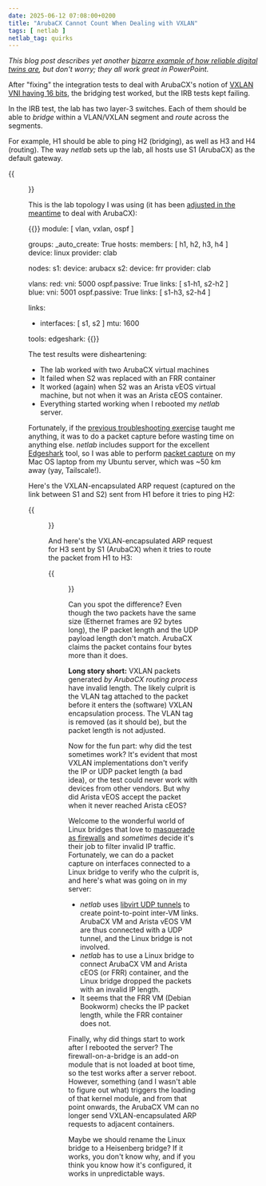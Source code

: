 ```yaml
---
date: 2025-06-12 07:08:00+0200
title: "ArubaCX Cannot Count When Dealing with VXLAN"
tags: [ netlab ]
netlab_tag: quirks
---
```

_This blog post describes yet another [bizarre example of how reliable digital twins are](/tag/netlab#quirks), but don't worry; they all work great in PowerPoint._

After "fixing" the integration tests to deal with ArubaCX's notion of [VXLAN VNI having 16 bits](/2025/05/arubacx-vxlan-vni-arp/), the bridging test worked, but the IRB tests kept failing.

In the IRB test, the lab has two layer-3 switches. Each of them should be able to *bridge* within a VLAN/VXLAN segment and *route* across the segments.
<!--more-->
For example, H1 should be able to ping H2 (bridging), as well as H3 and H4 (routing). The way _netlab_ sets up the lab, all hosts use S1 (ArubaCX) as the default gateway.

{{<figure src="/2022/09/vxlan-bridging.png" caption="Lab diagram">}}

This is the lab topology I was using (it has been [adjusted in the meantime](https://github.com/ipspace/netlab/blob/3451ac559d5b030b1d65fca57b6a27723a30721a/tests/integration/vxlan/03-vxlan-irb.yml) to deal with ArubaCX):

{{<printout>}}
module: [ vlan, vxlan, ospf ]

groups:
  _auto_create: True
  hosts:
    members: [ h1, h2, h3, h4 ]
    device: linux
    provider: clab

nodes:
  s1:
    device: arubacx
  s2:
    device: frr
    provider: clab

vlans:
  red:
    vni: 5000
    ospf.passive: True
    links: [ s1-h1, s2-h2 ]
  blue:
    vni: 5001
    ospf.passive: True
    links: [ s1-h3, s2-h4 ]

links:
- interfaces: [ s1, s2 ]
  mtu: 1600

tools:
  edgeshark:
{{</printout>}}

The test results were disheartening:

* The lab worked with two ArubaCX virtual machines
* It failed when S2 was replaced with an FRR container
* It worked (again) when S2 was an Arista vEOS virtual machine, but not when it was an Arista cEOS container.
* Everything started working when I rebooted my _netlab_ server.

Fortunately, if the [previous troubleshooting exercise](/2025/05/arubacx-vxlan-vni-arp/) taught me anything, it was to do a packet capture before wasting time on anything else. _netlab_ includes support for the excellent [Edgeshark](https://edgeshark.siemens.io/) tool, so I was able to perform [packet capture](/2025/06/ws-arubacx-arp.pcapng.gz) on my Mac OS laptop from my Ubuntu server, which was ~50 km away (yay, Tailscale!).

Here's the VXLAN-encapsulated ARP request (captured on the link between S1 and S2) sent from H1 before it tries to ping H2:

{{<figure src="/2025/06/ws-arp-intra-subnet.png">}}

And here's the VXLAN-encapsulated ARP request for H3 sent by S1 (ArubaCX) when it tries to route the packet from H1 to H3:

{{<figure src="/2025/06/ws-arp-aruba.png">}}

Can you spot the difference? Even though the two packets have the same size (Ethernet frames are 92 bytes long), the IP packet length and the UDP payload length don't match. ArubaCX claims the packet contains four bytes more than it does.

**Long story short:** VXLAN packets generated *by ArubaCX routing process* have invalid length. The likely culprit is the VLAN tag attached to the packet before it enters the (software) VXLAN encapsulation process. The VLAN tag is removed (as it should be), but the packet length is not adjusted.

Now for the fun part: why did the test sometimes work? It's evident that most VXLAN implementations don't verify the IP or UDP packet length (a bad idea), or the test could never work with devices from other vendors. But why did Arista vEOS accept the packet when it never reached Arista cEOS?

Welcome to the wonderful world of Linux bridges that love to [masquerade as firewalls](/2025/03/linux-bridge-mtu-hell/) and *sometimes* decide it's their job to filter invalid IP traffic. Fortunately, we can do a packet capture on interfaces connected to a Linux bridge to verify who the culprit is, and here's what was going on in my server:

* _netlab_ uses [libvirt UDP tunnels](/2025/02/virtual-labs-p2p-links/) to create point-to-point inter-VM links. ArubaCX VM and Arista vEOS VM are thus connected with a UDP tunnel, and the Linux bridge is not involved.
* _netlab_ has to use a Linux bridge to connect ArubaCX VM and Arista cEOS (or FRR) container, and the Linux bridge dropped the packets with an invalid IP length.
* It seems that the FRR VM (Debian Bookworm) checks the IP packet length, while the FRR container does not.

Finally, why did things start to work after I rebooted the server? The firewall-on-a-bridge is an add-on module that is not loaded at boot time, so the test works after a server reboot. However, something (and I wasn't able to figure out what) triggers the loading of that kernel module, and from that point onwards, the ArubaCX VM can no longer send VXLAN-encapsulated ARP requests to adjacent containers.

Maybe we should rename the Linux bridge to a Heisenberg bridge? If it works, you don't know why, and if you think you know how it's configured, it works in unpredictable ways.

